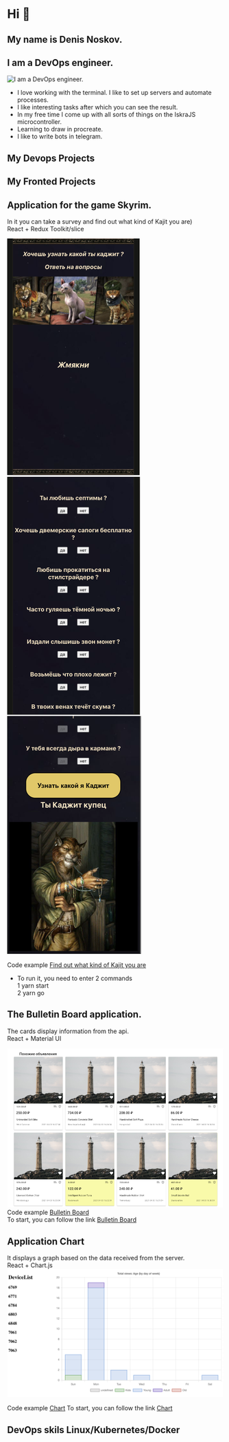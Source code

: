 # Hi 👋
## My name is Denis Noskov.
## I am a DevOps engineer.
![I am a DevOps engineer.](https://github.com/raghavk16/raghavk16/raw/master/coderman.gif)

- I love working with the terminal. I like to set up servers and automate processes.  
- I like interesting tasks after which you can see the result.
- In my free time I come up with all sorts of things on the IskraJS microcontroller.
- Learning to draw in procreate.
- I like to write bots in telegram.

## My Devops Projects 

## My Fronted Projects 

## Application for the game Skyrim. 
In it you can take a survey and find out what kind of Kajit you are)  
React + Redux Toolkit/slice

![First screen](https://github.com/narf200/interview/blob/main/src/assets/images/screenshot%201.png?raw=true "Первый экран")
![Second screen](https://github.com/narf200/interview/blob/main/src/assets/images/screenshot%202.png?raw=true "Второй экран")
![Third screen](https://github.com/narf200/interview/blob/main/src/assets/images/screenshot%203.png?raw=true "Третий экран")

Code example [Find out what kind of Kajit you are](https://github.com/narf200/interview)
- To run it, you need to enter 2 commands  
  1 yarn start  
  2 yarn go

## The Bulletin Board application.
The cards display information from the api.  
React + Material UI  

![First screen](https://github.com/narf200/advertisement-board/blob/master/src/img/img%201.png?raw=true "Первый экран")
Code example [Bulletin Board](https://github.com/narf200/advertisement-board)  
To start, you can follow the link [Bulletin Board](http://narf200.github.io/advertisement-board)

## Application Chart
It displays a graph based on the data received from the server.  
React + Chart.js
![First screen](https://github.com/narf200/ChartViews/blob/main/src/images/screenshot%201.png?raw=true)

Code example [Chart](https://github.com/narf200/ChartViews) 
To start, you can follow the link [Chart](https://chartnarf200.netlify.app/)

## DevOps skils Linux/Kubernetes/Docker


<!--
<div display:flex>
      <img
        align="left"
        alt="React"
        width="30px"
        src="https://img.icons8.com/color/48/000000/react-native.png"
      />
      <img
        align="left"
        alt="Java-Script"
        width="30px"
        src="https://img.icons8.com/color/48/000000/javascript.png"
      />
      <img
        align="left"
        alt="HTML-5"
        width="30px"
        src="https://img.icons8.com/color/64/000000/html-5.png"
      />
      <img
        align="left"
        alt="CSS"
        width="30px"
        src="https://img.icons8.com/nolan/64/css-filetype.png"
      />
      <img
        align="left"
        alt="GIT"
        width="30px"
        src="https://img.icons8.com/color/48/000000/git.png"
      />
    </div>
    
**narf200/narf200** is a ✨ _special_ ✨ repository because its `README.md` (this file) appears on your GitHub profile.

Here are some ideas to get you started:
-->

